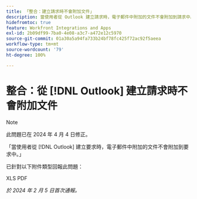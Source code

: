 ```yaml
---
title: 「整合：建立請求時不會附加文件」
description: 當使用者從 Outlook 建立請求時，電子郵件中附加的文件不會附加到請求中。
hidefromtoc: true
feature: Workfront Integrations and Apps
exl-id: 2b09df99-7ba0-4e08-a3c7-a472e12c5970
source-git-commit: 01a30a5a94fa733b24bf78fc425f72ac92f5aeea
workflow-type: tm+mt
source-wordcount: '79'
ht-degree: 100%

---
```


# 整合：從 [!DNL Outlook] 建立請求時不會附加文件

>[!NOTE]
>
>此問題已在 2024 年 4 月 4 日修正。

「當使用者從 [!DNL Outlook] 建立要求時，電子郵件中附加的文件不會附加到要求中。」

已針對以下附件類型回報此問題：

XLS
PDF

_於 2024 年 2 月 5 日首次通報。_
